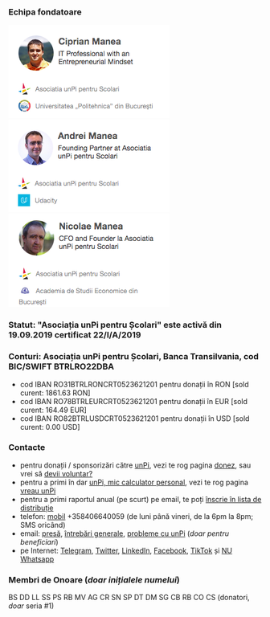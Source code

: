 
### Echipa fondatoare

![Ciprian Manea](cm.png) ![Andrei Manea](am.png) ![Nicolae Manea](nm.png)

### Statut: "Asociația unPi pentru Școlari" este activă din 19.09.2019 certificat 22/I/A/2019

### Conturi: Asociația unPi pentru Școlari, Banca Transilvania, cod BIC/SWIFT BTRLRO22DBA

- cod IBAN RO31BTRLRONCRT0523621201 pentru donații în RON [sold curent: 1861.63 RON]
- cod IBAN RO78BTRLEURCRT0523621201 pentru donații în EUR [sold curent: 164.49 EUR]
- cod IBAN RO82BTRLUSDCRT0523621201 pentru donații în USD [sold curent: 0.00 USD]

### Contacte

- pentru donații / sponsorizări către [unPi](https://www.unpi.ro/), vezi te rog pagina [donez](https://start.unpi.ro/donez/), sau vrei să [devii voluntar?](https://start.unpi.ro/ong/voluntar/)
- pentru a primi în dar [unPi, mic calculator personal](https://start.unpi.ro/spec/pc/), vezi te rog pagina [vreau unPi](https://start.unpi.ro/vreau/)
- pentru a primi raportul anual (pe scurt) pe email, te poți [înscrie în lista de distribuție](mailto:raport@unpi.ro?subject=vreau%20un%20scurt%20raport%20anual)
- telefon: [mobil](tel:+358406640059) +358406640059 (de luni până vineri, de la 6pm la 8pm; SMS oricând)
- email: [presă](mailto:presa@unpi.ro), [întrebări generale](mailto:intrebari@unpi.ro), [probleme cu unPi](mailto:probleme@unpi.ro) (_doar pentru beneficiari_)
- pe Internet: [Telegram](https://t.me/unpi_ong), [Twitter](http://twitter.com/unpi_ong), [LinkedIn](https://www.linkedin.com/company/asociatia-unpi-pentru-scolari/), [Facebook](https://www.facebook.com/unpi.ro/), [TikTok](https://www.tiktok.com/@unpi.ro) și [NU Whatsapp](http://whatsapp.unpi.ro)

### Membri de Onoare (_doar inițialele numelui_)

BS DD LL SS PS RB MV AG CR SN SP DT DM SG CB RB CO CS (donatori, _doar_ seria #1)
